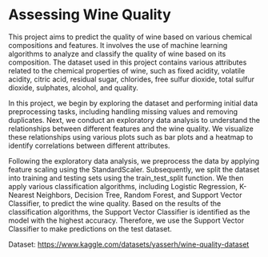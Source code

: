# Assessing Wine Quality

This project aims to predict the quality of wine based on various chemical compositions and features. It involves the use of machine learning algorithms to analyze and classify the quality of wine based on its composition. The dataset used in this project contains various attributes related to the chemical properties of wine, such as fixed acidity, volatile acidity, citric acid, residual sugar, chlorides, free sulfur dioxide, total sulfur dioxide, sulphates, alcohol, and quality.

In this project, we begin by exploring the dataset and performing initial data preprocessing tasks, including handling missing values and removing duplicates. Next, we conduct an exploratory data analysis to understand the relationships between different features and the wine quality. We visualize these relationships using various plots such as bar plots and a heatmap to identify correlations between different attributes.

Following the exploratory data analysis, we preprocess the data by applying feature scaling using the StandardScaler. Subsequently, we split the dataset into training and testing sets using the train_test_split function. We then apply various classification algorithms, including Logistic Regression, K-Nearest Neighbors, Decision Tree, Random Forest, and Support Vector Classifier, to predict the wine quality. Based on the results of the classification algorithms, the Support Vector Classifier is identified as the model with the highest accuracy. Therefore, we use the Support Vector Classifier to make predictions on the test dataset.

Dataset: https://www.kaggle.com/datasets/yasserh/wine-quality-dataset
